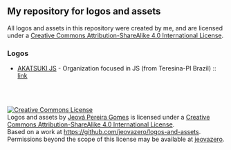 ## My repository for logos and assets

All logos and assets in this repository were created by me, and are licensed under a [Creative Commons Attribution-ShareAlike 4.0 International License](https://creativecommons.org/licenses/by-sa/4.0/).

### Logos

- [AKATSUKI JS](https://github.com/jeovazero/logos-and-assets/tree/master/akatsuki_js) - Organization focused in JS (from Teresina-PI Brazil) :: [link](https://akatsuki.js.org)

<br/>
<br/>

<a rel="license" href="http://creativecommons.org/licenses/by-sa/4.0/"><img alt="Creative Commons License" style="border-width:0" src="https://i.creativecommons.org/l/by-sa/4.0/88x31.png" /></a><br /><span xmlns:dct="http://purl.org/dc/terms/" property="dct:title">Logos and assets</span> by <a xmlns:cc="http://creativecommons.org/ns#" href="https://github.com/jeovazero" property="cc:attributionName" rel="cc:attributionURL">Jeová Pereira Gomes</a> is licensed under a <a rel="license" href="http://creativecommons.org/licenses/by-sa/4.0/">Creative Commons Attribution-ShareAlike 4.0 International License</a>.<br />Based on a work at <a xmlns:dct="http://purl.org/dc/terms/" href="https://github.com/jeovazero/logos-and-assets" rel="dct:source">https://github.com/jeovazero/logos-and-assets</a>.<br />Permissions beyond the scope of this license may be available at <a xmlns:cc="http://creativecommons.org/ns#" href="https://twitter.com/jeovazero" rel="cc:morePermissions">jeovazero</a>.

